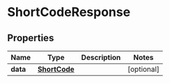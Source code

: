 

# ShortCodeResponse

## Properties

Name | Type | Description | Notes
------------ | ------------- | ------------- | -------------
**data** | [**ShortCode**](ShortCode.md) |  |  [optional]



